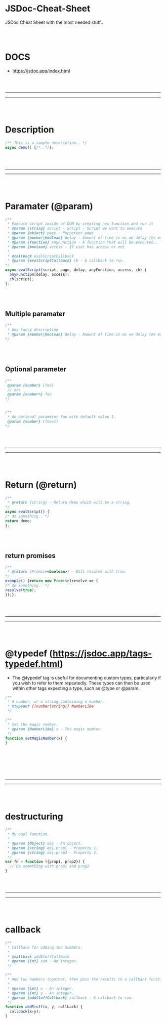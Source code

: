 # JSDoc-Cheat-Sheet
JSDoc Cheat Sheet with the most needed stuff..

<br><br>

# DOCS
- https://jsdoc.app/index.html
















<br><br>
 _____________________________________________________
 _____________________________________________________
<br><br>


# Description
```javascript
/** This is a sample description.. */
async demo() {/*..*/};
```























<br><br>
 _____________________________________________________
 _____________________________________________________
<br><br>


# Paramater (@param)
```javascript
/**
 * Execute script inside of DOM by creating new function and run it
 * @param {string} script - Script - Script we want to execute
 * @param {object} page - Puppeteer page
 * @param {number|boolean} delay - Amount of time in ms we delay the execution
 * @param {function} anyFunction - A function that will be executed..
 * @param {boolean} access - If user has access or not
 *
 * @callback evalScriptCallback
 * @param {evalScriptCallback} cb - A callback to run.
*/
async evalScript(script, page, delay, anyFunction, access, cb) {
  anyFunction(delay, access);
  cb(script);
};
```


<br><br>


## Multiple paramater
```javascript
/**
 * Any fancy description
 * @param {number|boolean} delay - Amount of time in ms we delay the execution
*/
```


<br><br>


## Optional parameter
```javascript
/**
 @param {number} [foo]
 // or:
 @param {number=} foo
*/


/**
 * An optional parameter foo with default value 1.
 @param {number} [foo=1]
*/
```































<br><br>
 _____________________________________________________
 _____________________________________________________
<br><br>




# Return (@return)
```javascript
/**
 * @return {string} - Return demo which will be a string.
*/
async evalScript() {
/* do something.. */
return demo;
};
```

<br><br>


## return promises
```javascript
/**
 * @return {Promise<boolean>} - Will resolve with true.
*/
example() {return new Promise(resolve => {
/* do something.. */
resolve(true);
});};
```





















<br><br>
 _____________________________________________________
 _____________________________________________________
<br><br>




# @typedef (https://jsdoc.app/tags-typedef.html)
- The @typedef tag is useful for documenting custom types, particularly if you wish to refer to them repeatedly. These types can then be used within other tags expecting a type, such as @type or @param.
```javascript
/**
 * A number, or a string containing a number.
 * @typedef {(number|string)} NumberLike
 */

/**
 * Set the magic number.
 * @param {NumberLike} x - The magic number.
 */
function setMagicNumber(x) {
}
```

<br><br>

















































<br><br>
 _____________________________________________________
 _____________________________________________________
<br><br>




# destructuring
```javascript
/**
 * My cool function.
 *
 * @param {Object} obj - An object.
 * @param {string} obj.prop1 - Property 1.
 * @param {string} obj.prop2 - Property 2.
 */
var fn = function ({prop1, prop2}) {
  // Do something with prop1 and prop2
}
```

































<br><br>
 _____________________________________________________
 _____________________________________________________
<br><br>

# callback
```javascript
/**
 * Callback for adding two numbers.
 *
 * @callback addStuffCallback
 * @param {int} sum - An integer.
 */

/**
 * Add two numbers together, then pass the results to a callback function.
 *
 * @param {int} x - An integer.
 * @param {int} y - An integer.
 * @param {addStuffCallback} callback - A callback to run.
 */
function addStuff(x, y, callback) {
  callback(x+y);
}
```











